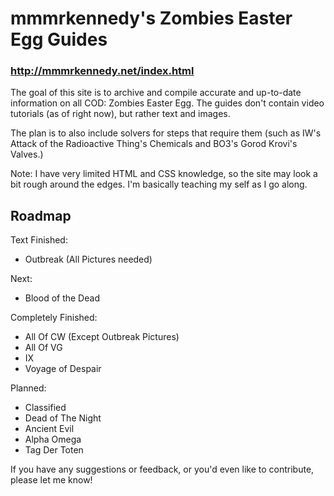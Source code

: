 # mmmrkennedy's Zombies Easter Egg Guides

### http://mmmrkennedy.net/index.html

The goal of this site is to archive and compile accurate and up-to-date information on all COD: Zombies Easter Egg.
The guides don't contain video tutorials (as of right now), but rather text and images.

The plan is to also include solvers for steps that require them (such as IW's Attack of the Radioactive Thing's Chemicals and BO3's Gorod Krovi's Valves.)

Note: I have very limited HTML and CSS knowledge, so the site may look a bit rough around the edges. I'm basically teaching my self as I go along.


## Roadmap
Text Finished:
- Outbreak (All Pictures needed)

Next:
- Blood of the Dead

Completely Finished:
- All Of CW (Except Outbreak Pictures)
- All Of VG
- IX
- Voyage of Despair

Planned:
- Classified
- Dead of The Night
- Ancient Evil
- Alpha Omega
- Tag Der Toten

If you have any suggestions or feedback, or you'd even like to contribute, please let me know!


